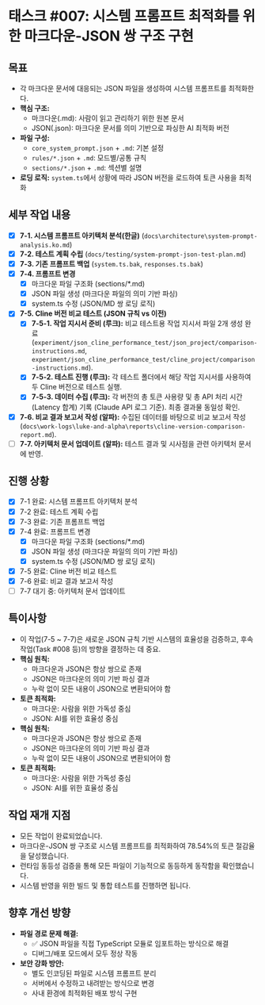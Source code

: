 # 태스크 #007: 시스템 프롬프트 최적화를 위한 마크다운-JSON 쌍 구조 구현

## 목표
*   각 마크다운 문서에 대응되는 JSON 파일을 생성하여 시스템 프롬프트를 최적화한다.
*   **핵심 구조:**
    - 마크다운(.md): 사람이 읽고 관리하기 위한 원본 문서
    - JSON(.json): 마크다운 문서를 의미 기반으로 파싱한 AI 최적화 버전
*   **파일 구성:**
    - `core_system_prompt.json` + `.md`: 기본 설정
    - `rules/*.json` + `.md`: 모드별/공통 규칙
    - `sections/*.json` + `.md`: 섹션별 설명
*   **로딩 로직:** `system.ts`에서 상황에 따라 JSON 버전을 로드하여 토큰 사용을 최적화

## 세부 작업 내용
*   [x] **7-1. 시스템 프롬프트 아키텍처 분석(한글)** (`docs\architecture\system-prompt-analysis.ko.md`)
*   [x] **7-2. 테스트 계획 수립** (`docs/testing/system-prompt-json-test-plan.md`)
*   [x] **7-3. 기존 프롬프트 백업** (`system.ts.bak`, `responses.ts.bak`)
*   [x] **7-4. 프롬프트 변경**
    *   [x] 마크다운 파일 구조화 (sections/*.md)
    *   [x] JSON 파일 생성 (마크다운 파일의 의미 기반 파싱)
    *   [x] system.ts 수정 (JSON/MD 쌍 로딩 로직)

*   [x] **7-5. Cline 버전 비교 테스트 (JSON 규칙 vs 이전)**
    *   [x] **7-5-1. 작업 지시서 준비 (루크):** 비교 테스트용 작업 지시서 파일 2개 생성 완료 (`experiment/json_cline_performance_test/json_project/comparison-instructions.md`, `experiment/json_cline_performance_test/cline_project/comparison-instructions.md`).
    *   [x] **7-5-2. 테스트 진행 (루크):** 각 테스트 폴더에서 해당 작업 지시서를 사용하여 두 Cline 버전으로 테스트 실행.
    *   [x] **7-5-3. 데이터 수집 (루크):** 각 버전의 총 토큰 사용량 및 총 API 처리 시간 (Latency 합계) 기록 (Claude API 로그 기준). 최종 결과물 동일성 확인.
*   [x] **7-6. 비교 결과 보고서 작성 (알파):** 수집된 데이터를 바탕으로 비교 보고서 작성 (`docs\work-logs\luke-and-alpha\reports\cline-version-comparison-report.md`).
*   [ ] **7-7. 아키텍처 문서 업데이트 (알파):** 테스트 결과 및 시사점을 관련 아키텍처 문서에 반영.

## 진행 상황
*   [x] 7-1 완료: 시스템 프롬프트 아키텍처 분석
*   [x] 7-2 완료: 테스트 계획 수립
*   [x] 7-3 완료: 기존 프롬프트 백업
*   [x] 7-4 완료: 프롬프트 변경
    *   [x] 마크다운 파일 구조화 (sections/*.md)
    *   [x] JSON 파일 생성 (마크다운 파일의 의미 기반 파싱)
    *   [x] system.ts 수정 (JSON/MD 쌍 로딩 로직)
*   [x] 7-5 완료: Cline 버전 비교 테스트
*   [x] 7-6 완료: 비교 결과 보고서 작성
*   [ ] 7-7 대기 중: 아키텍처 문서 업데이트

## 특이사항
*   이 작업(7-5 ~ 7-7)은 새로운 JSON 규칙 기반 시스템의 효율성을 검증하고, 후속 작업(Task #008 등)의 방향을 결정하는 데 중요.
*   **핵심 원칙:**
    - 마크다운과 JSON은 항상 쌍으로 존재
    - JSON은 마크다운의 의미 기반 파싱 결과
    - 누락 없이 모든 내용이 JSON으로 변환되어야 함
*   **토큰 최적화:**
    - 마크다운: 사람을 위한 가독성 중심
    - JSON: AI를 위한 효율성 중심
*   **핵심 원칙:**
    - 마크다운과 JSON은 항상 쌍으로 존재
    - JSON은 마크다운의 의미 기반 파싱 결과
    - 누락 없이 모든 내용이 JSON으로 변환되어야 함
*   **토큰 최적화:**
    - 마크다운: 사람을 위한 가독성 중심
    - JSON: AI를 위한 효율성 중심

## 작업 재개 지점
*   모든 작업이 완료되었습니다.
*   마크다운-JSON 쌍 구조로 시스템 프롬프트를 최적화하여 78.54%의 토큰 절감율을 달성했습니다.
*   런타임 동등성 검증을 통해 모든 파일이 기능적으로 동등하게 동작함을 확인했습니다.
*   시스템 반영을 위한 빌드 및 통합 테스트를 진행하면 됩니다.

## 향후 개선 방향
*   **파일 경로 문제 해결:** 
    - ✅ JSON 파일을 직접 TypeScript 모듈로 임포트하는 방식으로 해결
    - 디버그/배포 모드에서 모두 정상 작동
*   **보안 강화 방안:**
    - 별도 인코딩된 파일로 시스템 프롬프트 분리
    - 서버에서 수정하고 내려받는 방식으로 변경
    - 사내 환경에 최적화된 배포 방식 구현
